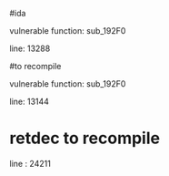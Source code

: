 #ida

vulnerable function: sub_192F0

line: 13288

#to recompile

vulnerable function: sub_192F0

line: 13144

# retdec to recompile 

line : 24211
